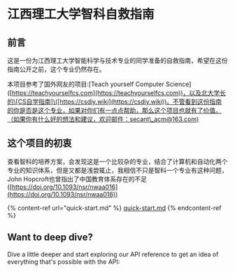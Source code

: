 # 江西理工大学智科自救指南

## 前言

&#x20;   这是一份为江西理工大学智能科学与技术专业的同学准备的自救指南，希望在这份指南公开之前，这个专业仍然存在。

&#x20;   本项目参考了国外网友的项目:\[Teach yourself Computer Science]\([https://teachyourselfcs.com](https://teachyourselfcs.com))，以及北大学长的\[CS自学指南]\([https://csdiy.wiki](https://csdiy.wiki))。不管看到这份指南的你是否是这个专业，如果对你们有一点点帮助，那么这个项目也就有了价值。（如果你有什么好的想法和建议，欢迎邮件：secant\_acm@163.com)

## 这个项目的初衷

&#x20; 查看智科的培养方案，会发现这是一个比较杂的专业，结合了计算机和自动化两个专业的知识体系，但是又都是浅尝辄止，我相信不只是智科一个专业有这种问题，John Hopcroft也曾指出了中国教育体系存在的不足([https://doi.org/10.1093/nsr/nwaa016](https://doi.org/10.1093/nsr/nwaa016))

{% content-ref url="quick-start.md" %}
[quick-start.md](quick-start.md)
{% endcontent-ref %}

## Want to deep dive?

Dive a little deeper and start exploring our API reference to get an idea of everything that's possible with the API:

